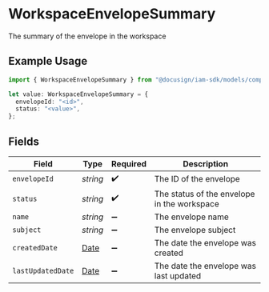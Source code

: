 # WorkspaceEnvelopeSummary

The summary of the envelope in the workspace

## Example Usage

```typescript
import { WorkspaceEnvelopeSummary } from "@docusign/iam-sdk/models/components";

let value: WorkspaceEnvelopeSummary = {
  envelopeId: "<id>",
  status: "<value>",
};
```

## Fields

| Field                                                                                         | Type                                                                                          | Required                                                                                      | Description                                                                                   |
| --------------------------------------------------------------------------------------------- | --------------------------------------------------------------------------------------------- | --------------------------------------------------------------------------------------------- | --------------------------------------------------------------------------------------------- |
| `envelopeId`                                                                                  | *string*                                                                                      | :heavy_check_mark:                                                                            | The ID of the envelope                                                                        |
| `status`                                                                                      | *string*                                                                                      | :heavy_check_mark:                                                                            | The status of the envelope in the workspace                                                   |
| `name`                                                                                        | *string*                                                                                      | :heavy_minus_sign:                                                                            | The envelope name                                                                             |
| `subject`                                                                                     | *string*                                                                                      | :heavy_minus_sign:                                                                            | The envelope subject                                                                          |
| `createdDate`                                                                                 | [Date](https://developer.mozilla.org/en-US/docs/Web/JavaScript/Reference/Global_Objects/Date) | :heavy_minus_sign:                                                                            | The date the envelope was created                                                             |
| `lastUpdatedDate`                                                                             | [Date](https://developer.mozilla.org/en-US/docs/Web/JavaScript/Reference/Global_Objects/Date) | :heavy_minus_sign:                                                                            | The date the envelope was last updated                                                        |